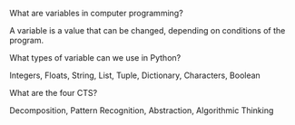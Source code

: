 What are variables in computer programming?

A variable is a value that can be changed, depending on conditions of the program.

What types of variable can we use in Python?

Integers, Floats, String, List, Tuple, Dictionary, Characters, Boolean

What are the four CTS?

Decomposition, Pattern Recognition, Abstraction, Algorithmic Thinking
